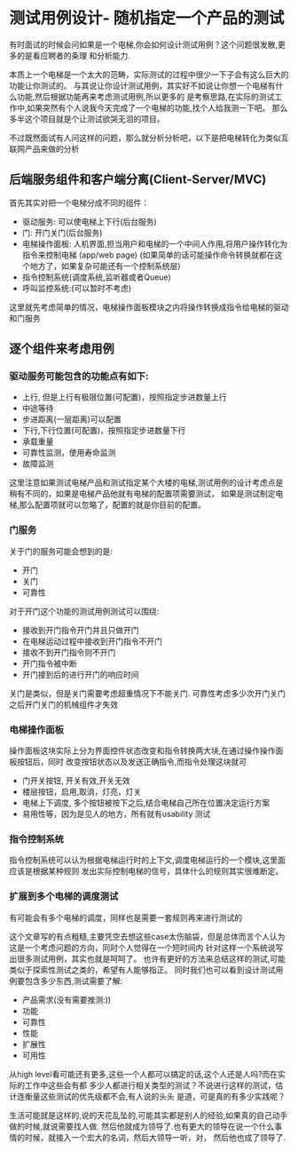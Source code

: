 # 测试用例设计- 随机指定一个产品的测试

有时面试的时候会问如果是一个电梯,你会如何设计测试用例？这个问题很发散,更多的是看应聘者的条理
和分析能力.

本质上一个电梯是一个太大的范畴，实际测试的过程中很少一下子会有这么巨大的功能让你测试的。
与其说让你设计测试用例，其实好不如说让你想一个电梯有什么功能,然后根据功能再来考虑测试用例,所以更多的
是考察思路,在实际的测试工作中,如果突然有个人说我今天完成了一个电梯的功能,找个人给我测一下吧。
那么多半这个项目就是个让测试欲哭无泪的项目。

不过既然面试有人问这样的问题，那么就分析分析吧，以下是把电梯转化为类似互联网产品来做的分析

## 后端服务组件和客户端分离(Client-Server/MVC)

首先其实对把一个电梯分成不同的组件：
- 驱动服务: 可以使电梯上下行(后台服务)
- 门: 开门关门(后台服务)
- 电梯操作面板: 人机界面,担当用户和电梯的一个中间人作用,将用户操作转化为指令来控制电梯 (app/web page)
  (如果简单的话可能操作命令转换就都在这个地方了，如果复杂可能还有一个控制系统层)
- 指令控制系统(调度系统,监听器或者Queue)
- 呼叫监控系统:(可以暂时不考虑)

这里就先考虑简单的情况，电梯操作面板模块之内将操作转换成指令给电梯的驱动和门服务

## 逐个组件来考虑用例
### 驱动服务可能包含的功能点有如下:
- 上行, 但是上行有极限位置(可配置)，按照指定步进数量上行
- 中途等待
- 步进距离(一层距离)可以配置
- 下行,下行位置(可配置)，按照指定步进数量下行
- 承载重量
- 可靠性监测，使用寿命监测
- 故障监测

这里注意如果测试电梯产品和测试指定某个大楼的电梯,测试用例的设计考虑点是稍有不同的，如果是电梯产品他就有电梯的配置项需要测试，
如果是测试制定电梯,那么配置项就可以忽略了，配置的就是你目前的配置。

### 门服务

关于门的服务可能会想到的是:
- 开门
- 关门
- 可靠性

对于开门这个功能的测试用例测试可以围绕:
- 接收到开门指令开门并且只做开门
- 在电梯运动过程中接收到开门指令不开门
- 接收不到开门指令则不开门
- 开门指令被中断
- 开门接到后的进行开门的响应时间

关门是类似，但是关门需要考虑超重情况下不能关门.
可靠性考虑多少次开门关门之后开门关门的机械组件才失效

### 电梯操作面板
操作面板这块实际上分为界面控件状态改变和指令转换两大块,在通过操作操作面板按钮后，同时
改变按钮状态以及发送正确指令,而指令处理这块就可
- 门开关按钮, 开关有效,开关无效
- 楼层按钮，启用,取消，灯亮，灯关
- 电梯上下调度, 多个按钮被按下之后,结合电梯自己所在位置决定运行方案
- 易用性等，因为是见人的地方，所有就有usability 测试

### 指令控制系统
指令控制系统可以认为根据电梯运行时的上下文,调度电梯运行的一个模块,这里面应该是根据某种规则
发出实际控制电梯的信号，具体什么的规则其实很难断定。

### 扩展到多个电梯的调度测试
有可能会有多个电梯的调度，同样也是需要一套规则再来进行测试的

这个文章写的有点粗糙,主要凭空去想这些case太伤脑袋，但是总体而言个人认为这是一个考虑问题的方向，同时个人觉得在一个短时间内
针对这样一个系统说写出很多测试用例，其实也就是呵呵了。
也许有更好的方法来总结这样的测试,可能类似于探索性测试之类的，希望有人能够指正。
同时我们也可以看到设计测试用例要包含多少东西,测试需要了解:
- 产品需求(没有需要推测:))
- 功能
- 可靠性
- 性能
- 扩展性
- 可用性

从high level看可能还有更多,这些一个人都可以搞定的话,这个人还是人吗?而在实际的工作中这些会有都
多少人都进行相关类型的测试？不说进行这样的测试，估计连衡量这些测试的优先级都不会,有人说的头头
是道，可是真的有多少实践呢？

生活可能就是这样的,说的天花乱坠的,可能其实都是别人的经验,如果真的自己动手做的时候,就说需要找人做.
然后他就成为领导了.也有更大的领导在说一个什么事情的时候，就接入一个宏大的名词，然后大领导一听，对，
然后他也成了领导了.
